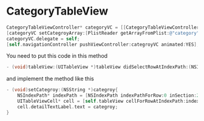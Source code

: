 # CategoryTableView


```ObjectiveC
CategoryTableViewController* categoryVC = [[CategoryTableViewController alloc]init];
[categoryVC setCategroyArray:[PlistReader getArrayFromPlist:@"category"]];
categoryVC.delegate = self;
[self.navigationController pushViewController:categroyVC animated:YES];
```

You need to put this code in this method 

```ObjectiveC
- (void)tableView:(UITableView *)tableView didSelectRowAtIndexPath:(NSIndexPath *)indexPath
```

and implement the method like this

```ObjectiveC
- (void)setCategroy:(NSString *)categroy{
    NSIndexPath* indexPath = [NSIndexPath indexPathForRow:0 inSection:2];
    UITableViewCell* cell = [self.tableView cellForRowAtIndexPath:indexPath];
    cell.detailTextLabel.text = categroy;
}
```



